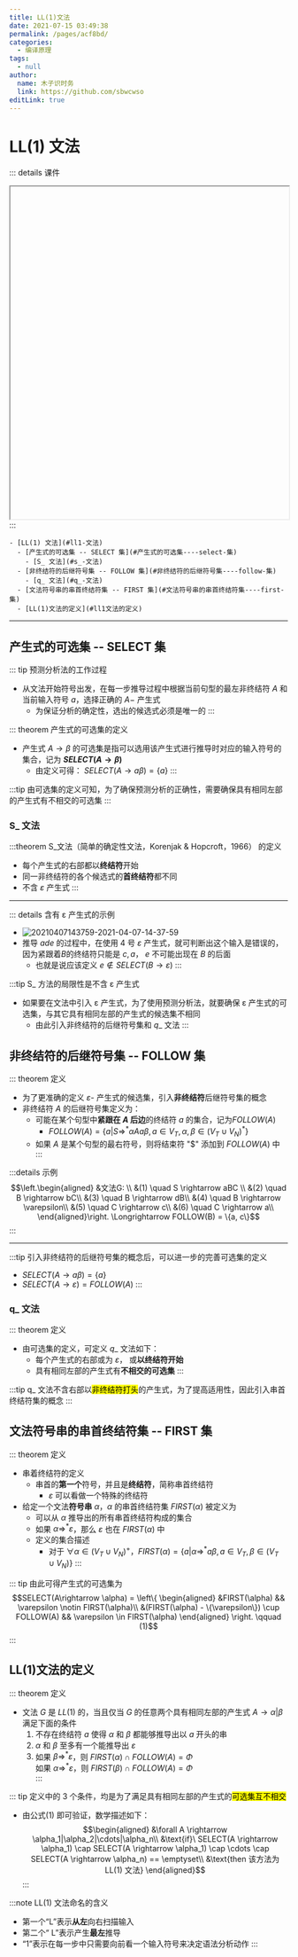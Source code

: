 ```yaml
---
title: LL(1)文法
date: 2021-07-15 03:49:38
permalink: /pages/acf8bd/
categories: 
  - 编译原理
tags: 
  - null
author: 
  name: 木子识时务
  link: https://github.com/sbwcwso
editLink: true
---
```

# LL(1) 文法

::: details 课件
<iframe :src="$withBase('/pdf/编译原理/第4讲%20语法分析_1.pdf')" width="100%" height="600"></iframe>
:::

```markmap
- [LL(1) 文法](#ll1-文法)
  - [产生式的可选集 -- SELECT 集](#产生式的可选集----select-集)
    - [S_ 文法](#s_-文法)
  - [非终结符的后继符号集 -- FOLLOW 集](#非终结符的后继符号集----follow-集)
    - [q_ 文法](#q_-文法)
  - [文法符号串的串首终结符集 -- FIRST 集](#文法符号串的串首终结符集----first-集)
  - [LL(1)文法的定义](#ll1文法的定义)
```


---

## 产生式的可选集 -- SELECT 集

::: tip 预测分析法的工作过程
  * 从文法开始符号出发，在每一步推导过程中根据当前句型的最左非终结符 $A$ 和当前输入符号 $a$，选择正确的 $A-$ 产生式
    * 为保证分析的确定性，选出的候选式必须是唯一的
:::

::: theorem 产生式的可选集的定义
* 产生式 $A→β$ 的可选集是指可以选用该产生式进行推导时对应的输入符号的集合，记为 **$SELECT( A→β )$**
  * 由定义可得： $SELECT(A\rightarrow a\beta) = \{a\}$
:::

:::tip 由可选集的定义可知，为了确保预测分析的正确性，需要确保具有相同左部的产生式有不相交的可选集
:::

### S_ 文法

:::theorem S_文法（简单的确定性文法，Korenjak & Hopcroft，1966） 的定义
* 每个产生式的右部都以**终结符**开始
* 同一非终结符的各个候选式的**首终结符**都不同
* 不含 $ε$ 产生式
:::

---

::: details 含有 ε 产生式的示例
* ![20210407143759-2021-04-07-14-37-59](https://cdn.jsdelivr.net/gh/sbwcwso/PicBed@master/20210407143759-2021-04-07-14-37-59.png)
* 推导 $ade$ 的过程中，在使用 4 号 $\varepsilon$ 产生式，就可判断出这个输入是错误的，因为紧跟着$B$的终结符只能是 $c, a$， $e$ 不可能出现在 $B$ 的后面
  * 也就是说应该定义 $e \notin SELECT(B \rightarrow \varepsilon)$
:::

:::tip S_ 方法的局限性是不含 ε 产生式
* 如果要在文法中引入 ε 产生式，为了使用预测分析法，就要确保 ε 产生式的可选集，与其它具有相同左部的产生式的候选集不相同
  * 由此引入非终结符的后继符号集和 $q\_$ 文法
:::

## 非终结符的后继符号集 -- FOLLOW 集

::: theorem 定义
* 为了更准确的定义 $\varepsilon$- 产生式的候选集，引入**非终结符**后继符号集的概念
* 非终结符 $A$ 的后继符号集定义为：
  * 可能在某个句型中**紧跟在 $A$ 后边**的终结符 $a$ 的集合，记为$FOLLOW(A)$
    * $FOLLOW(A) = \{ a|S \Rightarrow^{*}\alpha Aa\beta, a \in V_T, \alpha, \beta \in (V_T \cup V_N)^{*} \}$
  * 如果 $A$ 是某个句型的最右符号，则将结束符 "$" 添加到 $FOLLOW(A)$ 中
:::

:::details 示例
$$\left.\begin{aligned}
&文法G: \\
&(1) \quad S \rightarrow aBC \\
&(2) \quad B \rightarrow bC\\
&(3) \quad B \rightarrow dB\\
&(4) \quad B \rightarrow \varepsilon\\
&(5) \quad C \rightarrow c\\
&(6) \quad C \rightarrow a\\
\end{aligned}\right. \Longrightarrow FOLLOW(B) = \{a, c\}$$
:::

---

:::tip 引入非终结符的后继符号集的概念后，可以进一步的完善可选集的定义
* $SELECT(A\rightarrow a\beta) = \{a\}$
* $SELECT(A\rightarrow \varepsilon) = FOLLOW(A)$
:::

### q_ 文法

::: theorem 定义
* 由可选集的定义，可定义 $q\_$ 文法如下：
  * 每个产生式的右部或为 $\varepsilon$， 或**以终结符开始**
  * 具有相同左部的产生式有**不相交的可选集**
:::

:::tip q_ 文法不含右部以<mark class='c3'>非终结符打头</mark>的产生式，为了提高适用性，因此引入串首终结符集的概念
:::

## 文法符号串的串首终结符集 -- FIRST 集

::: theorem 定义
* 串着终结符的定义
  * 串首的**第一个**符号，并且是**终结符**，简称串首终结符
    * $\varepsilon$ 可以看做一个特殊的终结符
* 给定一个文法**符号串** $\alpha$，$\alpha$ 的串首终结符集 $FIRST(\alpha)$ 被定义为
  * 可以从 $\alpha$ 推导出的所有串首终结符构成的集合
  * 如果 $\alpha \Rightarrow^{*} ε$，那么 $ε$ 也在 $FIRST( α )$ 中
  * 定义的集合描述
    * 对于 $\forall \alpha \in (V_T\cup V_N)^{+}$，$FIRST(\alpha) = \{a \vert \alpha \Rightarrow^{*} a\beta, a \in V_T, \beta \in (V_T \cup V_N)\}$
:::


::: tip 由此可得产生式的可选集为
$$SELECT(A\rightarrow \alpha) =
\left\{
  \begin{aligned}
  &FIRST(\alpha)  && \varepsilon \notin FIRST(\alpha)\\
  &(FIRST(\alpha) - \{\varepsilon\}) \cup FOLLOW(A) && \varepsilon \in FIRST(\alpha)
  \end{aligned}
\right. \qquad (1)$$
:::

## LL(1)文法的定义

::: theorem 定义
* 文法 $G$ 是 $LL(1)$ 的，当且仅当 $G$ 的任意两个具有相同左部的产生式 $A→α|β$ 满足下面的条件
  1. 不存在终结符 $a$ 使得 $α$ 和 $β$ 都能够推导出以 $a$ 开头的串
  2. $\alpha$ 和 $\beta$ 至多有一个能推导出 $\varepsilon$
  3. 如果 $\beta \Rightarrow ^{*} \varepsilon$，则 ${ FIRST }(\alpha) \cap FOLLOW(A)=\Phi$  
    如果 $\alpha \Rightarrow ^{*} \varepsilon$，则 ${ FIRST }(\beta) \cap FOLLOW(A)=\Phi$  
:::


::: tip 定义中的 3 个条件，均是为了满足具有相同左部的产生式的<mark class='c3'>可选集互不相交</mark>
* 由公式(1) 即可验证，数学描述如下：
  $$\begin{aligned}
  &\forall A \rightarrow \alpha_1|\alpha_2|\cdots|\alpha_n\\
  &\text{if}\ SELECT(A \rightarrow \alpha_1) \cap SELECT(A \rightarrow \alpha_1) \cap \cdots \cap SELECT(A \rightarrow \alpha_n) == \emptyset\\
  &\text{then 该方法为 LL(1) 文法}
  \end{aligned}$$
:::

:::note LL(1) 文法命名的含义
* 第一个“L”表示**从左**向右扫描输入
* 第二个“ L”表示产生**最左**推导
* “1”表示在每一步中只需要向前看一个输入符号来决定语法分析动作
:::
